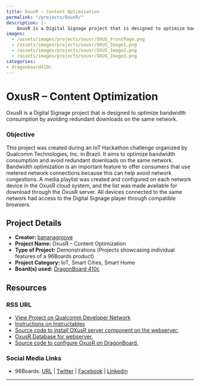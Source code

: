 ```yaml
---
title: OxusR – Content Optimization
permalink: "/projects/OxusR/"
description: |-
    OxusR is a Digital Signage project that is designed to optimize bandwidth consumption by avoiding redundant downloads on the same network.
images:
  - /assets/images/projects/oxusr/OXUS_FrontPage.png
  - /assets/images/projects/oxusr/OXUS_Image1.png
  - /assets/images/projects/oxusr/OXUS_Image2.png
  - /assets/images/projects/oxusr/OXUS_Image3.png
categories:
- dragonboard410c
---
```

# OxusR – Content Optimization

OxusR is a Digital Signage project that is designed to optimize bandwidth consumption by avoiding redundant downloads on the same network.

### Objective

This project was created during an IoT Hackathon challenge organized by Qualcomm Technologies, Inc. in Brazil. It aims to optimize bandwidth consumption and avoid redundant downloads on the same network. Bandwidth optimization is an important feature to offer consumers that use metered network connections because this can help avoid network congestions. A media playlist was created and configured on each network device in the OxusR cloud system, and the list was made available for download through the OxusR server. All devices connected to the same network had access to the Digital Signage player through compatible browsers.

## Project Details

- **Creator:** [bananagroove](https://www.instructables.com/member/bananagroove/)
- **Project Name:** OxusR – Content Optimization
- **Type of Project:** Demonstrations (Projects showcasing individual features of a 96Boards product)
- **Project Category:** IoT, Smart Cities, Smart Home
- **Board(s) used:** [DragonBoard 410c](https://www.96boards.org/product/dragonboard410c/)

## Resources

### RSS URL

- [View Project on Qualcomm Developer Network](https://developer.qualcomm.com/project/oxusr-content-optimization)
- [Instructions on Instructables](http://www.instructables.com/id/OxusR-Uma-Pequena-Introdução/)
- [Source code to install OXusR server component on the webserver.](http://oxusr.bananagroove.com/releases/latest.zip)
- [OxusR Database for webserver.](http://oxusr.bananagroove.com/releases/OxusRDatabase.zip)
- [Source code to configure OxusR on DragonBoard.](http://oxusr.bananagroove.com/releases/latest.zip)

### Social Media Links

- 96Boards: [URL](https://www.96boards.org/) &#124; [Twitter](https://twitter.com/96boards) &#124; [Facebook](https://www.facebook.com/96Boards) &#124; [Linkedin](https://www.linkedin.com/company/{{site.linkedin_username}}/)


***
